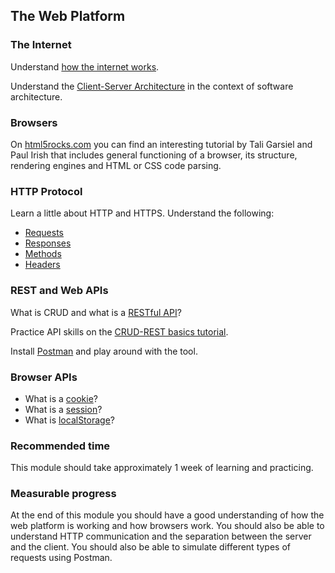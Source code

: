 ## The Web Platform

### The Internet
Understand [how the internet works](https://ed.ted.com/on/tdUFCocK).

Understand the [Client-Server Architecture](http://tutorials.jenkov.com/software-architecture/client-server-architecture.html) in the context of software architecture.

### Browsers
On [html5rocks.com](https://www.html5rocks.com/en/tutorials/internals/howbrowserswork/) you can find an interesting tutorial by Tali Garsiel and Paul Irish that includes general functioning of a browser, its structure, rendering engines and HTML or CSS code parsing.

### HTTP Protocol
Learn a little about HTTP and HTTPS. Understand the following:
* [Requests](https://developer.mozilla.org/en-US/docs/Web/HTTP/Methods)
* [Responses](https://developer.mozilla.org/en-US/docs/Web/HTTP/Status)
* [Methods](https://www.tutorialspoint.com/http/http_methods.htm)
* [Headers](https://developer.mozilla.org/en-US/docs/Web/HTTP/Headers)

### REST and Web APIs 
What is CRUD and what is a [RESTful API](http://www.restapitutorial.com/lessons/httpmethods.html)?

Practice API skills on the [CRUD-REST basics tutorial](https://www.lynda.com/Flask-tutorials/CRUD-REST-basics/521200/533063-4.html).

Install [Postman](https://www.getpostman.com/postman) and play around with the tool.

### Browser APIs
* What is a [cookie](https://developer.mozilla.org/en-US/docs/Web/HTTP/Cookies)?
* What is a [session](https://developer.mozilla.org/en-US/docs/Web/HTTP/Session)?
* What is [localStorage](https://developer.mozilla.org/en-US/docs/Web/API/Window/localStorage)?

### Recommended time
This module should take approximately 1 week of learning and practicing.

### Measurable progress
At the end of this module you should have a good understanding of how the web platform is working and how browsers work. You should also be able to understand HTTP communication and the separation between the server and the client. You should also be able to simulate different types of requests using Postman.
